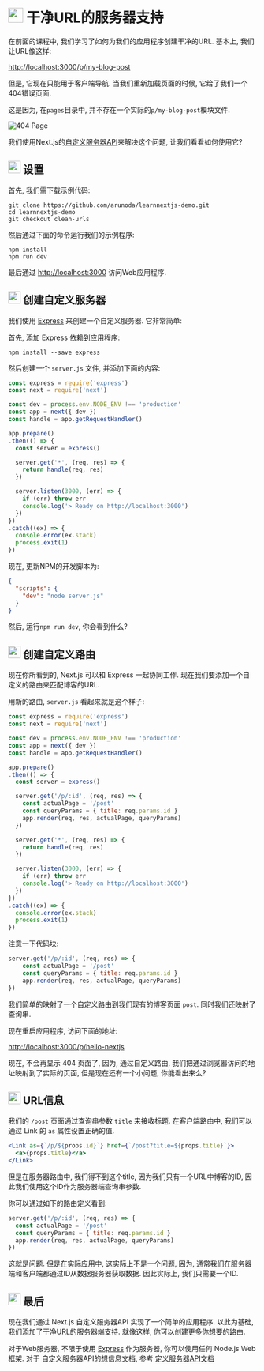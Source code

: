 # <img src="https://github.com/princejwesley/Mancy/raw/master/icons/mancy.png" width="30">&nbsp;干净URL的服务器支持

在前面的课程中, 我们学习了如何为我们的应用程序创建干净的URL. 基本上, 我们让URL像这样:

[http://localhost:3000/p/my-blog-post](http://localhost:3000/p/my-blog-post)

但是, 它现在只能用于客户端导航. 当我们重新加载页面的时候, 它给了我们一个404错误页面.

这是因为, 在`pages`目录中, 并不存在一个实际的`p/my-blog-post`模块文件.

![404 Page](https://cloud.githubusercontent.com/assets/50838/24919433/475417bc-1f01-11e7-9fae-a17030d3d051.png)

我们使用Next.js的[自定义服务器API](https://github.com/zeit/next.js#custom-server-and-routing)来解决这个问题, 让我们看看如何使用它?

## <img src="https://github.com/princejwesley/Mancy/raw/master/icons/mancy.png" width="25">&nbsp;设置

首先, 我们需下载示例代码:

```shell
git clone https://github.com/arunoda/learnnextjs-demo.git
cd learnnextjs-demo
git checkout clean-urls
```

然后通过下面的命令运行我们的示例程序:

```shell
npm install
npm run dev
```

最后通过 [http://localhost:3000](http://localhost:3000) 访问Web应用程序.

## <img src="https://github.com/princejwesley/Mancy/raw/master/icons/mancy.png" width="25">&nbsp;创建自定义服务器

我们使用 [Express](https://expressjs.com/) 来创建一个自定义服务器. 它非常简单:

首先, 添加 Express 依赖到应用程序:

```shell
npm install --save express
```

然后创建一个 `server.js` 文件, 并添加下面的内容:

```js
const express = require('express')
const next = require('next')

const dev = process.env.NODE_ENV !== 'production'
const app = next({ dev })
const handle = app.getRequestHandler()

app.prepare()
.then(() => {
  const server = express()

  server.get('*', (req, res) => {
    return handle(req, res)
  })

  server.listen(3000, (err) => {
    if (err) throw err
    console.log('> Ready on http://localhost:3000')
  })
})
.catch((ex) => {
  console.error(ex.stack)
  process.exit(1)
})
```

现在, 更新NPM的开发脚本为:

```json
{
  "scripts": {
    "dev": "node server.js"
  }
}
```

然后, 运行`npm run dev`, 你会看到什么?

## <img src="https://github.com/princejwesley/Mancy/raw/master/icons/mancy.png" width="25">&nbsp;创建自定义路由

现在你所看到的, Next.js 可以和 Express 一起协同工作. 现在我们要添加一个自定义的路由来匹配博客的URL.

用新的路由, `server.js` 看起来就是这个样子:

```js
const express = require('express')
const next = require('next')

const dev = process.env.NODE_ENV !== 'production'
const app = next({ dev })
const handle = app.getRequestHandler()

app.prepare()
.then(() => {
  const server = express()

  server.get('/p/:id', (req, res) => {
    const actualPage = '/post'
    const queryParams = { title: req.params.id }
    app.render(req, res, actualPage, queryParams)
  })

  server.get('*', (req, res) => {
    return handle(req, res)
  })

  server.listen(3000, (err) => {
    if (err) throw err
    console.log('> Ready on http://localhost:3000')
  })
})
.catch((ex) => {
  console.error(ex.stack)
  process.exit(1)
})
```

注意一下代码块:

```js
server.get('/p/:id', (req, res) => {
    const actualPage = '/post'
    const queryParams = { title: req.params.id }
    app.render(req, res, actualPage, queryParams)
})
```

我们简单的映射了一个自定义路由到我们现有的博客页面 `post`. 同时我们还映射了查询串.

现在重启应用程序, 访问下面的地址:

[http://localhost:3000/p/hello-nextjs](http://localhost:3000/p/hello-nextjs)

现在, 不会再显示 404 页面了, 因为, 通过自定义路由, 我们把通过浏览器访问的地址映射到了实际的页面, 但是现在还有一个小问题, 你能看出来么?

## <img src="https://github.com/princejwesley/Mancy/raw/master/icons/mancy.png" width="25">&nbsp;URL信息

我们的 `/post` 页面通过查询串参数 `title` 来接收标题. 在客户端路由中, 我们可以通过 Link 的 `as` 属性设置正确的值.

```jsx
<Link as={`/p/${props.id}`} href={`/post?title=${props.title}`}>
  <a>{props.title}</a>
</Link>
```

但是在服务器路由中, 我们得不到这个title, 因为我们只有一个URL中博客的ID, 因此我们使用这个ID作为服务器端查询串参数.

你可以通过如下的路由定义看到:

```js
server.get('/p/:id', (req, res) => {
  const actualPage = '/post'
  const queryParams = { title: req.params.id }
  app.render(req, res, actualPage, queryParams)
})
```

这就是问题. 但是在实际应用中, 这实际上不是一个问题, 因为, 通常我们在服务器端和客户端都通过ID从数据服务器获取数据. 因此实际上, 我们只需要一个ID.

## <img src="https://github.com/princejwesley/Mancy/raw/master/icons/mancy.png" width="25">&nbsp;最后

现在我们通过 Next.js 自定义服务器API 实现了一个简单的应用程序. 以此为基础, 我们添加了干净URL的服务器端支持. 就像这样, 你可以创建更多你想要的路由.

对于Web服务器, 不限于使用 [Express](https://expressjs.com/) 作为服务器, 你可以使用任何 Node.js Web框架. 对于 自定义服务器API的想信息文档, 参考 [定义服务器API文档](https://github.com/zeit/next.js#custom-server-and-routing)
